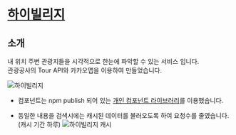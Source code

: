 # [하이빌리지](https://hivillage.wnsdufdl.com/)

## 소개

내 위치 주변 관광지들을 시각적으로 한눈에 파악할 수 있는 서비스 입니다.  
관광공사의 Tour API와 카카오맵을 이용하여 만들었습니다.

![하이빌리지](https://www.datocms-assets.com/107137/1703218145-hivilliage.png?w=900)

- 컴포넌트는 npm publish 되어 있는 [개인 컴포넌트 라이브러리](https://www.npmjs.com/package/junyeol-components)를 이용했습니다.

- 동일한 내용을 검색시에는 캐시된 데이터를 불러오도록 하여 요청수를 줄였습니다. (캐시 기간 하루)
  ![하이빌리지 캐시](https://www.datocms-assets.com/107137/1703219497-hivilliage-cache.gif?w=900)
